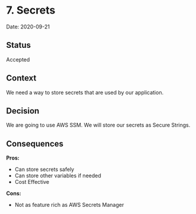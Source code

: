 # 7. Secrets

Date: 2020-09-21

## Status

Accepted

## Context

We need a way to store secrets that are used by our application.

## Decision

We are going to use AWS SSM. We will store our secrets as Secure Strings.

## Consequences

**Pros:**

* Can store secrets safely
* Can store other variables if needed
* Cost Effective

**Cons:**

* Not as feature rich as AWS Secrets Manager
